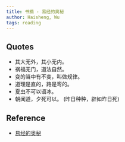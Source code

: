 ```yaml
---
title: 书摘 - 易经的奥秘
author: Haisheng, Wu
tags: reading
---
```


## Quotes
  - 其大无外，其小无内。
  - 祸福无门，道法自然。
  - 变的当中有不变，叫做规律。
  - 道理是直的，路是弯的。
  - 夏虫不可以语冰。
  - 朝闻道，夕死可以。 (昨日种种，辟如昨日死)

## Reference
  - [易经的奥秘](http://book.douban.com/subject/4124876/)
